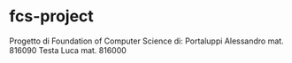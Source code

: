 # fcs-project
Progetto di Foundation of Computer Science di:
Portaluppi Alessandro mat. 816090
Testa Luca mat. 816000
